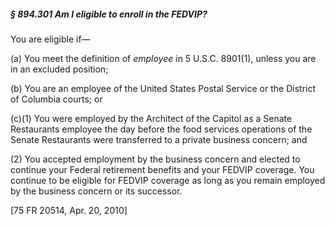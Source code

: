 ##### § 894.301 Am I eligible to enroll in the FEDVIP? #####

You are eligible if—

(a) You meet the definition of *employee* in 5 U.S.C. 8901(1), unless you are in an excluded position;

(b) You are an employee of the United States Postal Service or the District of Columbia courts; or

(c)(1) You were employed by the Architect of the Capitol as a Senate Restaurants employee the day before the food services operations of the Senate Restaurants were transferred to a private business concern; and

(2) You accepted employment by the business concern and elected to continue your Federal retirement benefits and your FEDVIP coverage. You continue to be eligible for FEDVIP coverage as long as you remain employed by the business concern or its successor.

[75 FR 20514, Apr. 20, 2010]